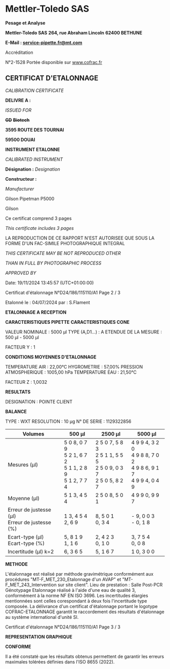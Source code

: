 # **Mettler-Toledo SAS**

**Pesage et Analyse**

**Mettler-Toledo SAS**
**264, rue Abraham Lincoln**
**62400 BETHUNE**

**E-Mail : service-pipette.fr@mt.com**

Accréditation

N°2-1528
Portée disponible
sur www.cofrac.fr
## **CERTIFICAT D'ETALONNAGE**

_CALIBRATION CERTIFICATE_


**DELIVRE A :**

_ISSUED FOR_


~~**GD**~~ ~~**Biotech**~~

**3595 ROUTE DES TOURNAI**

**59500 DOUAI**


**INSTRUMENT ETALONNE**

_CALIBRATED INSTRUMENT_


**Désignation :**
_Designation_

**Constructeur :**

_Manufacturer_


Gilson Pipetman P5000

Gilson



Ce certificat comprend 3 pages

_This certificate includes 3 pages_

LA REPRODUCTION DE CE RAPPORT N'EST AUTORISEE QUE SOUS
LA FORME D'UN FAC-SIMILE PHOTOGRAPHIQUE INTEGRAL

_THIS CERTIFICATE MAY BE NOT REPRODUCED OTHER_

_THAN IN FULL BY PHOTOGRAPHIC PROCESS_


_APPROVED BY_

Date: 19/11/2024 13:45:57 (UTC+01:00:00)

Certificat d'étalonnage N°D24/186/115110/A1  Page 2 / 3

Etalonné le : 04/07/2024 par : S.Flament

**ETALONNAGE A RECEPTION**

**CARACTERISTIQUES PIPETTE** **CARACTERISTIQUES CONE**


VALEUR NOMINALE : 5000 µl
TYPE (A,D1...) : A
ETENDUE DE LA MESURE : 500 µl - 5000 µl

FACTEUR Y : 1

**CONDITIONS MOYENNES D'ETALONNAGE**

TEMPERATURE AIR : 22,00°C
HYGROMETRIE : 57,00%
PRESSION ATMOSPHERIQUE : 1005,00 hPa
TEMPERATURE EAU : 21,50°C

FACTEUR Z : 1,0032

**RESULTATS**


DESIGNATION : POINTE CLIENT

**BALANCE**

TYPE : WXT
RESOLUTION : 10 µg
N° DE SERIE : 1129322856





|Volumes|500 µl|2500 µl|5000 µl|
|---|---|---|---|
|Mesures (µl)|5 0 8, 0 7 9<br>5 2 1, 6 7 2<br>5 1 1, 2 8 9<br>5 1 2, 7 7 4|2 5 0 7, 5 8 3<br>2 5 1 1, 5 5 5<br>2 5 0 9, 0 3 7<br>2 5 0 5, 8 2 7|4 9 9 4, 3 2 0<br>4 9 8 8, 7 0 2<br>4 9 8 6, 9 1 7<br>4 9 9 4, 0 4 9|
|Moyenne (µl)|5 1 3, 4 5 4|2 5 0 8, 5 0 1|4 9 9 0, 9 9 7|
|Erreur de justesse (µl)<br>Erreur de justesse (%)|1 3, 4 5 4<br>2, 6 9|8, 5 0 1<br>0, 3 4|- 9, 0 0 3<br>- 0, 1 8|
|Ecart-type (µl)<br>Ecart-type (%)|5, 8 1 9<br>1, 1 6|2, 4 2 3<br>0, 1 0|3, 7 5 4<br>0, 0 8|
|Incertitude (µl) k=2|6, 3 6 5|5, 1 6 7|1 0, 3 0 0|


**METHODE**

L'étalonnage est réalisé par méthode gravimétrique conformément aux procédures "MT-F_MET_230_Etalonnage d'un AVAP" et
"MT-F_MET_243_Intervention sur site client".
Lieu de prestation : Salle Post-PCR Génotypage
Etalonnage réalisé à l'aide d'une eau de qualité 3, conformément à la norme NF EN ISO 3696.
Les incertitudes élargies mentionnées sont celles corespondant à deux fois l'incertitude type composée.
La délivrance d'un certificat d'étalonnage portant le logotype COFRAC-ETALONNAGE garantit le raccordement des résultats d'étalonnage au système
international d'unité SI.

Certificat d'étalonnage N°D24/186/115110/A1  Page 3 / 3

**REPRESENTATION GRAPHIQUE**

**CONFORME**

Il a été constaté que les résultats obtenus permettent de garantir les erreurs maximales tolérées définies dans l'ISO 8655 (2022).

